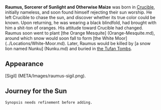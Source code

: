 **Raumus, Sorcerer of Sunlight and Otherwise Maize** was born in [Crucible](../Locations/Crucible.md), initially nameless, and soon found himself rejecting their sun worship. 
He left Crucible to chase the sun, and discover whether its true color could be known. 
Upon returning, he was wearing a black blindfold, had brought with him a shit-ton of oranges. His attitude toward Crucible had changed. 
Raumus soon went to plant [the Orange Mesquite] (Orange-Mesquite.md), around which snow would soon fall to form [the White Moor] (../Locations/White-Moor.md). 
Later, Raumus would be killed by [a snow lion named Nunku] (Nunku.md) and buried in [the Tufan Tombs](../Locations/Tufan-Tombs.md). 

## Appearance 
[Sigil] (META/Images/raumus-sigil.png). 

## Journey for the Sun 
```Synopsis needs refinement before adding.```
